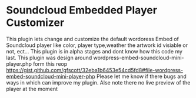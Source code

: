 # Soundcloud Embedded Player Customizer
This plugin lets change and customize the default wordoress Embed of Soundcloud player like color, player type,weather the artwork id visiable or not, ect...
This plugin is in alpha stages and dont know how this code my last.
This plugin was design around wordpress-embed-soundcloud-mini-player.php form this reop <a href="https://gist.github.com/gfscott/32eba1b6453e54cd5fd8#file-wordpress-embed-soundcloud-mini-player-php">https://gist.github.com/gfscott/32eba1b6453e54cd5fd8#file-wordpress-embed-soundcloud-mini-player-php</a>
Please let me know if there bugs and ways in which can improve my plugin.
Alse note there no live preview of the player at the moment

